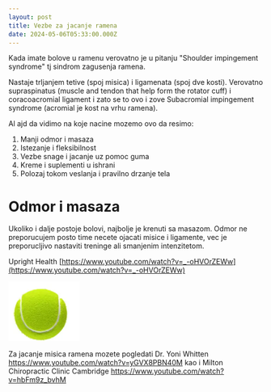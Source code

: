```yaml
---
layout: post
title: Vezbe za jacanje ramena
date: 2024-05-06T05:33:00.000Z
---
```

Kada imate bolove u ramenu verovatno je u pitanju "Shoulder impingement syndrome" tj sindrom zagusenja ramena.

Nastaje trljanjem tetive (spoj misica) i ligamenata (spoj dve kosti). Verovatno supraspinatus (muscle and tendon that help form the rotator cuff) i coracoacromial ligament i zato se to ovo i zove Subacromial impingement syndrome (acromial je kost na vrhu ramena).


Al ajd da vidimo na koje nacine mozemo ovo da resimo:

1. Manji odmor i masaza
2. Istezanje i fleksibilnost
3. Vezbe snage i jacanje uz pomoc guma
4. Kreme i suplementi u ishrani
5. Polozaj tokom veslanja i pravilno drzanje tela

# Odmor i masaza

Ukoliko i dalje postoje bolovi, najbolje je krenuti sa masazom. Odmor ne
preporucujem posto time necete ojacati misice i ligamente, vec je preporucljivo
nastaviti treninge ali smanjenim intenzitetom.

Upright Health [https://www.youtube.com/watch?v=_-oHVOrZEWw](https://www.youtube.com/watch?v=_-oHVOrZEWw)

[](https://www.youtube.com/watch?v=_-oHVOrZEWw)

![](/assets/uploads/screenshot-2024-05-06-at-07.28.17.png "loptica")

Za jacanje misica ramena mozete pogledati  Dr. Yoni Whitten <https://www.youtube.com/watch?v=yGVX8PBN40M>
kao i Milton Chiropractic Clinic Cambridge
<https://www.youtube.com/watch?v=hbFm9z_bvhM>
